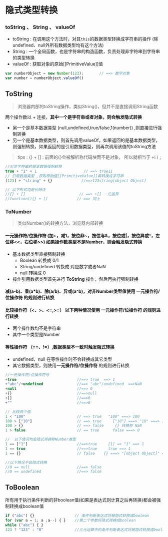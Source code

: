 # 隐式类型转换

### toString 、 String 、 valueOf
- toString : 在调用这个方法时，对其`this`的数据类型转换成字符串的操作 (除undefined、null外所有数据类型均有这个方法)
- String : 一个全局函数，也是字符串的构造函数，负责处理非字符串到字符串的类型转换
- valueOf : 获取对象的原始[[PrimitiveValue]]值

```javascript
var numberObject = new Number(123);       // ==> 数字对象
var number = numberObject.valueOf()     
```

## ToString
> 浏览器内部的toString操作，类似String()，但并不是直接调用String函数

两个操作数以 + 连接，**其中一个是字符串或者对象，则会触发隐式转换**
- 另一个是基本数据类型 (null,undefined,true/false,1(number)) ,则直接进行强制转换
- 另一个是基本数据类型，则首先调用valueOf，如果返回的是基本数据类型，则强制转换，如果返回的是引用数据类型，则再次调用该值的toString方法
> tips : {} + [] : 前面的{}会被解析称代码块而不是对象， 所以就相当于 `+[]` ;

```javascript
//对非字符串的基本数据强制转换
true + "1" + 1                     // ==> true11
// 引用数据类型 ,获取原始值[[PrimitiveValue]]再转换成字符串
[123] + "string" + {}             //==>123string[object Object]

// 以下形式均是代码块
//{} + []                        // ==> +[] 一元运算
//function(){} + []             // ==> 同上
```

### ToNumber
> 类似Number()的转换方法，浏览器内部转换

#### 一元操作符/位操作符 (加+，减1，按位非~，按位与&，按位或|，按位异或^，左位移<<，右位移>>) 如果操作数类型不是Number，则会触发隐式转换
  - 基本数据类型直接强制转换
    - Boolean 转换成 0/1
    - String/undefined 转换成 对应数字或者NaN
    - null 转换成 0
  - 操作引用数据类型首先进行 **ToString** 操作，然后再执行强制转换

#### 减(a-b)、乘(a*b)、除(a/b)、异或(a^b)，对非Number类型值使用 **一元操作符/位操作符** 的规则进行转换

#### 比较操作符（<、>、<=,>=） 以下两种情况使用 **一元操作符/位操作符** 的规则进行转换
- 两个操作数均不是字符串
- 其中一个类型是Number

#### 等性操作符 （==、!=）,数据类型不一致时触发隐式转换
- undefined、null 在等性操作时不会转换成其它类型
- 其它数据类型，则使用**一元操作符/位操作符** 的规则进行转换

```javascript
//一元操作符/位操作符号
+true                           //==> true  ==> 1
+"abc"/+undefined               //==> "abc"/undefined  ==>NaN
+null                           //==> 0
+{}                             //==>null
+[]                             //==>0
+""                             //==>0

// 比较两个值
1 < "100"                       // ==> true   "100" ===> 100
100 > ["10"]                    // ==> true     ["10"] ===> "10" ===> 10
100 > {}                        // ==> false     {} 转换称 NaN
1 > false                       // == true      false ===> 0

//  以下情况均会隐式转换称Number类型
1 == ["1"]                      //==>true     [1] => "1" ==> 1
1 == true                       //==>true     true ==> 1
1 == {}                         // false    {} ===> "[object Object]" ==> NaN

//以下情况不会隐式转换
//0 == null                     //==> false
//0 == undefined                //==> false
```

## ToBoolean
所有用于执行条件判断的非boolean值(如果是表达式则计算之后再转换)都会被强制转换成boolean值
```javascript
if ("abc") {}                  // 条件判断表达式将被隐式转换成boolean
for (var a = 1; a ;a--) { }    //第二个参数将隐式转换成boolean
while ("abc") { }   
123 ? "123" : "0"              //三元运算中的条件判断表达式将被隐式转换成boolean
```
